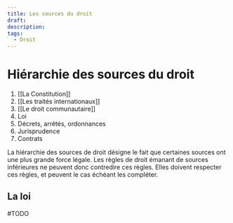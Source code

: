 ```yaml
---
title: Les sources du droit
draft: 
description: 
tags:
  - Droit
---
```

# Hiérarchie des sources du droit
1. [[La Constitution]]
2. [[Les traités internationaux]]
3. [[Le droit communautaire]]
4. Loi
5. Décrets, arrêtés, ordonnances
6. Jurisprudence
7. Contrats

La hiérarchie des sources de droit désigne le fait que certaines sources ont une plus grande force légale. Les règles de droit émanant de sources inférieures ne peuvent donc contredire ces règles. Elles doivent respecter ces règles, et peuvent le cas échéant les compléter.

## La loi
#TODO 